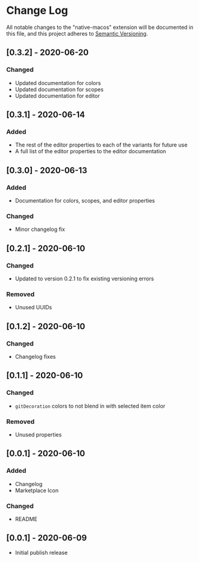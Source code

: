 # Change Log

All notable changes to the "native-macos" extension will be documented in this file, and this project adheres to [Semantic Versioning](https://semver.org/spec/v2.0.0.html).

## [0.3.2] - 2020-06-20

### Changed

- Updated documentation for colors
- Updated documentation for scopes
- Updated documentation for editor

## [0.3.1] - 2020-06-14

### Added

- The rest of the editor properties to each of the variants for future use
- A full list of the editor properties to the editor documentation

## [0.3.0] - 2020-06-13

### Added

- Documentation for colors, scopes, and editor properties

### Changed

- Minor changelog fix

## [0.2.1] - 2020-06-10

### Changed

- Updated to version 0.2.1 to fix existing versioning errors

### Removed

- Unused UUIDs

## [0.1.2] - 2020-06-10

### Changed

- Changelog fixes

## [0.1.1] - 2020-06-10

### Changed

- `gitDecoration` colors to not blend in with selected item color

### Removed

- Unused properties

## [0.0.1] - 2020-06-10

### Added

- Changelog
- Marketplace Icon

### Changed

- README

## [0.0.1] - 2020-06-09

- Initial publish release
